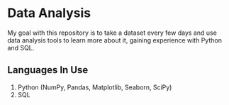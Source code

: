 # Data Analysis
My goal with this repository is to take a dataset every few days and use data analysis tools to learn more about it, gaining experience with Python and SQL.

## Languages In Use
1. Python (NumPy, Pandas, Matplotlib, Seaborn, SciPy)
2. SQL
